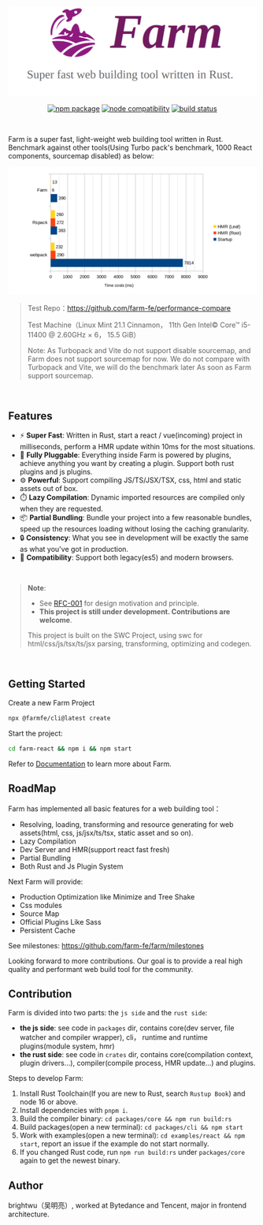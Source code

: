 <p align="center">
  <img src="./assets/banner.png" />
</p>

<p align="center">
  <a href="https://npmjs.com/package/@farmfe/core"><img src="https://img.shields.io/npm/v/@farmfe/core.svg" alt="npm package"></a>
  <a href="https://nodejs.org/en/about/releases/"><img src="https://img.shields.io/node/v/@farmfe/core.svg" alt="node compatibility"></a>
  <a href="https://github.com/farm-fe/farm/actions/workflows/rust-test.yaml"><img src="https://github.com/farm-fe/farm/actions/workflows/rust-test.yaml/badge.svg" alt="build status"></a>
</p>
<br/>

Farm is a super fast, light-weight web building tool written in Rust. Benchmark against other tools(Using Turbo pack's benchmark, 1000 React components, sourcemap disabled) as below:

![xx](./assets/benchmark-new.png)

> Test Repo：https://github.com/farm-fe/performance-compare
>
> Test Machine（Linux Mint 21.1 Cinnamon， 11th Gen Intel© Core™ i5-11400 @ 2.60GHz × 6， 15.5 GiB）
>
> Note: As Turbopack and Vite do not support disable sourcemap, and Farm does not support sourcemap for now. We do not compare with Turbopack and Vite, we will do the benchmark later As soon as Farm support sourcemap.

<br />

## Features

- ⚡ **Super Fast**: Written in Rust, start a react / vue(incoming) project in milliseconds, perform a HMR update within 10ms for the most situations.
- 🧰 **Fully Pluggable**: Everything inside Farm is powered by plugins, achieve anything you want by creating a plugin. Support both rust plugins and js plugins.
- ⚙️ **Powerful**: Support compiling JS/TS/JSX/TSX, css, html and static assets out of box.
- ⏱️ **Lazy Compilation**: Dynamic imported resources are compiled only when they are requested.
- 📦 **Partial Bundling**: Bundle your project into a few reasonable bundles, speed up the resources loading without losing the caching granularity.
- 🔒 **Consistency**: What you see in development will be exactly the same as what you've got in production.
- 🌳 **Compatibility**: Support both legacy(es5) and modern browsers.

<br/>

> **Note**:
>
> - See [RFC-001](https://github.com/farm-fe/rfcs/blob/main/rfcs/001-core-architecture/rfc.md#motivation) for design motivation and principle.
> - **This project is still under development. Contributions are welcome**.
>
> This project is built on the SWC Project, using swc for html/css/js/tsx/ts/jsx parsing, transforming, optimizing and codegen.

<br/>

## Getting Started

Create a new Farm Project

```sh
npx @farmfe/cli@latest create
```

Start the project:

```sh
cd farm-react && npm i && npm start
```

Refer to [Documentation](https://farm-fe.github.io) to learn more about Farm.

## RoadMap

Farm has implemented all basic features for a web building tool：

- Resolving, loading, transforming and resource generating for web assets(html, css, js/jsx/ts/tsx, static asset and so on).
- Lazy Compilation
- Dev Server and HMR(support react fast fresh)
- Partial Bundling
- Both Rust and Js Plugin System

Next Farm will provide:

- Production Optimization like Minimize and Tree Shake
- Css modules
- Source Map
- Official Plugins Like Sass
- Persistent Cache

See milestones: https://github.com/farm-fe/farm/milestones

Looking forward to more contributions. Our goal is to provide a real high quality and performant web build tool for the community.

## Contribution

Farm is divided into two parts: the `js side` and the `rust side`:

- **the js side**: see code in `packages` dir, contains core(dev server, file watcher and compiler wrapper), cli， runtime and runtime plugins(module system, hmr)
- **the rust side**: see code in `crates` dir, contains core(compilation context, plugin drivers...), compiler(compile process, HMR update...) and plugins.

Steps to develop Farm:

1. Install Rust Toolchain(If you are new to Rust, search `Rustup Book`) and node 16 or above.
2. Install dependencies with `pnpm i`.
3. Build the compiler binary: `cd packages/core && npm run build:rs`
4. Build packages(open a new terminal): `cd packages/cli && npm start`
5. Work with examples(open a new terminal): `cd examples/react && npm start`, report an issue if the example do not start normally.
6. If you changed Rust code, run `npm run build:rs` under `packages/core` again to get the newest binary.

## Author

brightwu（吴明亮）, worked at Bytedance and Tencent, major in frontend architecture.
